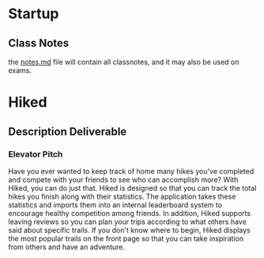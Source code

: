 # Startup
## Class Notes
the [notes.md](https://github.com/kristian-green-byu/startup/blob/main/notes.md) file will contain all classnotes, and it may also be used on exams.
# Hiked
## Description Deliverable
### Elevator Pitch
Have you ever wanted to keep track of home many hikes you've completed and compete with your friends to see who can accomplish more? With Hiked, you can do just that. Hiked is designed so that you can track the total hikes you finish along with their statistics. The application takes these statistics and imports them into an internal leaderboard system to encourage healthy competition among friends. In addition, Hiked supports leaving reviews so you can plan your trips according to what others have said about specific trails. If you don't know where to begin, Hiked displays the most popular trails on the front page so that you can take inspiration from others and have an adventure.
